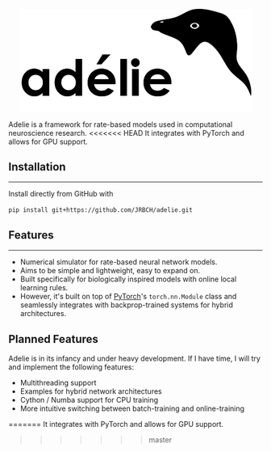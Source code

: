 <p align="center">
  <img width="460" src="https://github.com/JRBCH/adelie/blob/master/img/banner.png?raw=true">
</p>

Adelie is a framework for rate-based models used in computational neuroscience research.
<<<<<<< HEAD
It integrates with PyTorch and allows for GPU support.


## Installation

---

Install directly from GitHub with

`pip install git+https://github.com/JRBCH/adelie.git`

## Features

---

- Numerical simulator for rate-based neural network models.
- Aims to be simple and lightweight, easy to expand on.
- Built specifically for biologically inspired models with online local learning rules.
- However, it's built on top of [PyTorch](https://github.com/pytorch/pytorch)'s `torch.nn.Module` class
and seamlessly integrates with backprop-trained systems for hybrid architectures.

## Planned Features

Adelie is in its infancy and under heavy development. If I have time, I will
try and implement the following features:

- Multithreading support
- Examples for hybrid network architectures
- Cython / Numba support for CPU training
- More intuitive switching between batch-training and online-training



=======
It integrates with PyTorch and allows for GPU support.
>>>>>>> master
